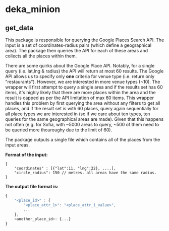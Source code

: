 # deka_minion
## get_data
This package is responsible for querying the Google Places Search API.
The input is a set of coordinates-radius pairs (which define a geographical area). The package then queries the API
for each of these areas and collects all the places within them.

There are some quirks about the Google Place API. Notably, for a single query (i.e. lat,lng & radius) the API will
return at most 60 results. The Google API allows us to specify only **one** criteria for venue type (i.e. return
only "restaurants"). However, we are interested in more venue types (~10).
The wrapper will first attempt to query a single area and if the results set has 60 items, it's highly likely that
there are more places within the area and the result is capped as per the API limitation of max 60 items. This wrapper
handles this problem by first querying the area without any filters to get all places, and if the result set is with 60 places,
query again sequentially for all place types we are interested in (so if we care about ten types, ten queries for the same
geographical areas are made). Given that this happens not often (e.g. for Sofia, with ~5000 areas to query, ~500 of them
need to be queried more thouroughy due to the limit of 60).


The package outputs a single file which contains all of the places from the input areas.

**Format of the input:**
```
{
    "coordinates" : [{"lat":11, "lng":22}, ....],
    "circle_radius": 150 // metres. all areas have the same radius.
}
```

**The output file format is:**
```javascript
{
    "<place_id>" : {
        "<place_attr_1>": "<place_attr_1_value>",
        ...
    },
    <another_place_id>: {...}
}
```